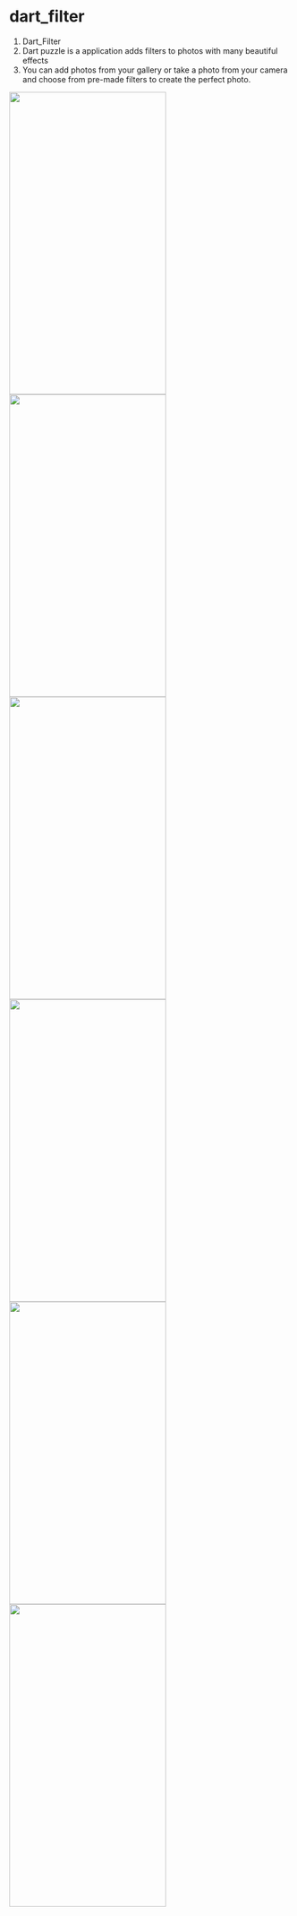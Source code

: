 # dart_filter

1. Dart_Filter
2. Dart puzzle is a application adds filters to photos with many beautiful effects
3. You can add photos from your gallery or take a photo from your camera and choose from pre-made filters to create the perfect photo.

<img src="https://github.com/thanhctag1999/dart_filter/assets/71964825/ef8d358b-c8b6-431e-bb2a-aae3605f48d4" width="280" height="540">
<img src="https://github.com/thanhctag1999/dart_filter/assets/71964825/c73115f9-983b-4186-9a59-7d0e65118334" width="280" height="540">
<img src="https://github.com/thanhctag1999/dart_filter/assets/71964825/ba1545aa-f4d3-4592-ad35-eab4fc632348" width="280" height="540">
<img src="https://github.com/thanhctag1999/dart_filter/assets/71964825/83552d14-d17b-463c-85ed-4943465c5315" width="280" height="540">
<img src="https://github.com/thanhctag1999/dart_filter/assets/71964825/e9d4d3f2-e745-4354-a8a2-a31dc6ed7295" width="280" height="540">
<img src="https://github.com/thanhctag1999/dart_filter/assets/71964825/b1997947-3b61-4fc7-8416-c70f3ebb8fcc" width="280" height="540">

